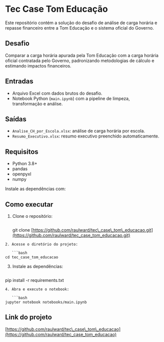 # Tec Case Tom Educação

Este repositório contém a solução do desafio de análise de carga horária e repasse financeiro entre a Tom Educação e o sistema oficial do Governo.

## Desafio

Comparar a carga horária apurada pela Tom Educação com a carga horária oficial contratada pelo Governo, padronizando metodologias de cálculo e estimando impactos financeiros.

## Entradas

* Arquivo Excel com dados brutos do desafio.
* Notebook Python (`main.ipynb`) com a pipeline de limpeza, transformação e análise.

## Saídas

* `Analise_CH_por_Escola.xlsx`: análise de carga horária por escola.
* `Resumo_Executivo.xlsx`: resumo executivo preenchido automaticamente.

## Requisitos

* Python 3.8+
* pandas
* openpyxl
* numpy

Instale as dependências com:

## Como executar

1. Clone o repositório:

   ```bash
   ```
   git clone [https://github.com/raulward/tec\_case\_tom\_educacao.git](https://github.com/raulward/tec_case_tom_educacao.git)
````
2. Acesse o diretório do projeto:

   ```bash
cd tec_case_tom_educacao
````

3. Instale as dependências:

   ```bash
   ```

pip install -r requirements.txt

````
4. Abra e execute o notebook:

   ```bash
jupyter notebook notebooks/main.ipynb
````

## Link do projeto

[https://github.com/raulward/tec\_case\_tom\_educacao](https://github.com/raulward/tec_case_tom_educacao)
